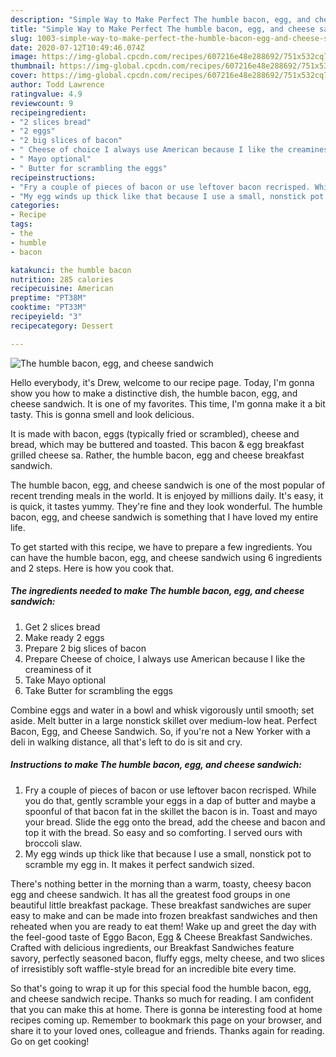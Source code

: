 ```yaml
---
description: "Simple Way to Make Perfect The humble bacon, egg, and cheese sandwich"
title: "Simple Way to Make Perfect The humble bacon, egg, and cheese sandwich"
slug: 1003-simple-way-to-make-perfect-the-humble-bacon-egg-and-cheese-sandwich
date: 2020-07-12T10:49:46.074Z
image: https://img-global.cpcdn.com/recipes/607216e48e288692/751x532cq70/the-humble-bacon-egg-and-cheese-sandwich-recipe-main-photo.jpg
thumbnail: https://img-global.cpcdn.com/recipes/607216e48e288692/751x532cq70/the-humble-bacon-egg-and-cheese-sandwich-recipe-main-photo.jpg
cover: https://img-global.cpcdn.com/recipes/607216e48e288692/751x532cq70/the-humble-bacon-egg-and-cheese-sandwich-recipe-main-photo.jpg
author: Todd Lawrence
ratingvalue: 4.9
reviewcount: 9
recipeingredient:
- "2 slices bread"
- "2 eggs"
- "2 big slices of bacon"
- " Cheese of choice I always use American because I like the creaminess of it"
- " Mayo optional"
- " Butter for scrambling the eggs"
recipeinstructions:
- "Fry a couple of pieces of bacon or use leftover bacon recrisped. While you do that, gently scramble your eggs in a dap of butter and maybe a spoonful of that bacon fat in the skillet the bacon is in. Toast and mayo your bread. Slide the egg onto the bread, add the cheese and bacon and top it with the bread. So easy and so comforting. I served ours with broccoli slaw."
- "My egg winds up thick like that because I use a small, nonstick pot to scramble my egg in. It makes it perfect sandwich sized."
categories:
- Recipe
tags:
- the
- humble
- bacon

katakunci: the humble bacon 
nutrition: 285 calories
recipecuisine: American
preptime: "PT38M"
cooktime: "PT33M"
recipeyield: "3"
recipecategory: Dessert

---
```



![The humble bacon, egg, and cheese sandwich](https://img-global.cpcdn.com/recipes/607216e48e288692/751x532cq70/the-humble-bacon-egg-and-cheese-sandwich-recipe-main-photo.jpg)

Hello everybody, it's Drew, welcome to our recipe page. Today, I'm gonna show you how to make a distinctive dish, the humble bacon, egg, and cheese sandwich. It is one of my favorites. This time, I'm gonna make it a bit tasty. This is gonna smell and look delicious.

It is made with bacon, eggs (typically fried or scrambled), cheese and bread, which may be buttered and toasted. This bacon &amp; egg breakfast grilled cheese sa. Rather, the humble bacon, egg and cheese breakfast sandwich.

The humble bacon, egg, and cheese sandwich is one of the most popular of recent trending meals in the world. It is enjoyed by millions daily. It's easy, it is quick, it tastes yummy. They're fine and they look wonderful. The humble bacon, egg, and cheese sandwich is something that I have loved my entire life.


To get started with this recipe, we have to prepare a few ingredients. You can have the humble bacon, egg, and cheese sandwich using 6 ingredients and 2 steps. Here is how you cook that.

<!--inarticleads1-->

##### The ingredients needed to make The humble bacon, egg, and cheese sandwich:

1. Get 2 slices bread
1. Make ready 2 eggs
1. Prepare 2 big slices of bacon
1. Prepare  Cheese of choice, I always use American because I like the creaminess of it
1. Take  Mayo optional
1. Take  Butter for scrambling the eggs


Combine eggs and water in a bowl and whisk vigorously until smooth; set aside. Melt butter in a large nonstick skillet over medium-low heat. Perfect Bacon, Egg, and Cheese Sandwich. So, if you&#39;re not a New Yorker with a deli in walking distance, all that&#39;s left to do is sit and cry. 

<!--inarticleads2-->

##### Instructions to make The humble bacon, egg, and cheese sandwich:

1. Fry a couple of pieces of bacon or use leftover bacon recrisped. While you do that, gently scramble your eggs in a dap of butter and maybe a spoonful of that bacon fat in the skillet the bacon is in. Toast and mayo your bread. Slide the egg onto the bread, add the cheese and bacon and top it with the bread. So easy and so comforting. I served ours with broccoli slaw.
1. My egg winds up thick like that because I use a small, nonstick pot to scramble my egg in. It makes it perfect sandwich sized.


There&#39;s nothing better in the morning than a warm, toasty, cheesy bacon egg and cheese sandwich. It has all the greatest food groups in one beautiful little breakfast package. These breakfast sandwiches are super easy to make and can be made into frozen breakfast sandwiches and then reheated when you are ready to eat them! Wake up and greet the day with the feel-good taste of Eggo Bacon, Egg &amp; Cheese Breakfast Sandwiches. Crafted with delicious ingredients, our Breakfast Sandwiches feature savory, perfectly seasoned bacon, fluffy eggs, melty cheese, and two slices of irresistibly soft waffle-style bread for an incredible bite every time. 

So that's going to wrap it up for this special food the humble bacon, egg, and cheese sandwich recipe. Thanks so much for reading. I am confident that you can make this at home. There is gonna be interesting food at home recipes coming up. Remember to bookmark this page on your browser, and share it to your loved ones, colleague and friends. Thanks again for reading. Go on get cooking!
